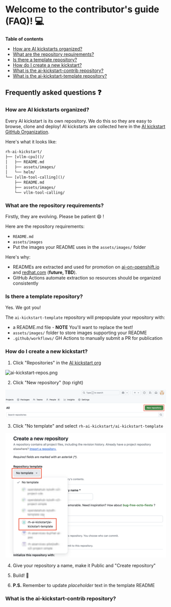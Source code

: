 # Welcome to the contributor's guide (FAQ)! :computer: 

**Table of contents** 

* [How are AI kickstarts organized?](#how-are-ai-kickstarts-organized)
* [ What are the repository requirements?](#what-are-the-repository-requirements)
* [Is there a template repository?](#is-there-a-template-repository)
* [How do I create a new kickstart?](#how-do-i-create-a-new-kickstart)
* [What is the ai-kickstart-contrib repository?](#what-is-the-ai-kickstart-contrib-repository)
* [What is the ai-kickstart-template repository?](#what-is-the-ai-kickstart-template-repository)

## Frequently asked questions :question: 

### How are AI kickstarts organized? 

Every AI kickstart is its own repository. We do this so they are easy to browse,
clone and deploy! AI kickstarts are collected here in the 
[AI kickstart GitHub Organization](https://github.com/rh-ai-kickstart). 

Here's what it looks like: 

```
rh-ai-kickstart/
├── [vllm-cpu]()/
│   ├── README.md 
│   ├── assets/images/
│   └── helm/
└── [vllm-tool-calling]()/
    ├── README.md 
    ├── assets/images/
    └── vllm-tool-calling/
```

### What are the repository requirements? 

Firstly, they are evolving. Please be patient :smile: ! 

Here are the repository requirements: 

* `README.md` 
* `assets/images`  
* Put the images your README uses in the `assets/images/` folder

Here's why: 

* READMEs are extracted and used for promotion on
[ai-on-openshift.io](https://ai-on-openshift.io/) 
and 
[redhat.com](https://redhat.com) (**future, TBD**). 
* GitHub Actions automate extraction so resources should be organized consistently

### Is there a template repository? 

Yes. We got you! 

The `ai-kickstart-template` repository will prepopulate your repository with: 
 
* a README.md file - **NOTE** You'll want to replace the text! 
* `assets/images/` folder to store images supporting your README
* `.github/workflows/` GH Actions to manually submit a PR for publication

### How do I create a new kickstart? 

1. Click "Repositories" in the [AI kickstart
org](https://github.com/rh-ai-kickstart)

![ai-kickstart-repos.png](assets/images/ai-kickstart-repos.png)

2. Click "New repository" (top right) 

![rh-ai-kickstart-new-repo.png](assets/images/rh-ai-kickstart-new-repo.png)

3. Click "No template" and select `rh-ai-kickstart/ai-kickstart-template`

![rh-ai-kickstart-template.png](assets/images/rh-ai-kickstart-template.png)

4. Give your repository a name, make it Public and "Create repository"  

5. Build! :rocket:

6. **P.S.** Remember to update *placeholder* text in the template README

### What is the ai-kickstart-contrib repository? 

